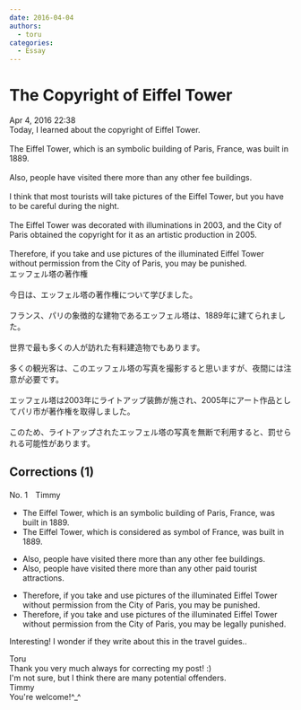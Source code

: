 ```yaml
---
date: 2016-04-04
authors:
  - toru
categories:
  - Essay
---
```


<h1 id="subject_show">The Copyright of Eiffel Tower</h1>
<div class="date">Apr 4, 2016 22:38</div>
<div id="post"><div id="body_show_ori">
Today, I learned about the copyright of Eiffel Tower.<br/><br/>The Eiffel Tower, which is an symbolic building of Paris, France, was built in 1889.<br/><br/>Also, people have visited there more than any other fee buildings.<br/><br/>I think that most tourists will take pictures of the Eiffel Tower, but you have to be careful during the night.<br/><br/>The Eiffel Tower was decorated with illuminations in 2003, and the City of Paris obtained the copyright for it as an  artistic production in 2005.<br/><br/>Therefore, if you take and use pictures of the illuminated Eiffel Tower without permission from the City of Paris, you may be punished.
</div></div>

<!-- more -->

<div id="post_ja"><div id="body_show_mo">
エッフェル塔の著作権<br/><br/>今日は、エッフェル塔の著作権について学びました。<br/><br/>フランス、パリの象徴的な建物であるエッフェル塔は、1889年に建てられました。<br/><br/>世界で最も多くの人が訪れた有料建造物でもあります。<br/><br/>多くの観光客は、このエッフェル塔の写真を撮影すると思いますが、夜間には注意が必要です。<br/><br/>エッフェル塔は2003年にライトアップ装飾が施され、2005年にアート作品としてパリ市が著作権を取得しました。<br/><br/>このため、ライトアップされたエッフェル塔の写真を無断で利用すると、罰せられる可能性があります。
</div></div>

## Corrections (1)
<div id="block"><div class="first_name"> No. 1　<span class="just_name">Timmy</span></div><div id="block2">
<ul class="correction_field">
<li class="incorrect">The Eiffel Tower, which is an symbolic building of Paris, France, was built in 1889.</li>
<li class="corrected correct">
The Eiffel Tower, which is <span class="f_blue">considered as </span>symbol of France, was built in 1889.
</li>
</ul>
<ul class="correction_field">
<li class="incorrect">Also, people have visited there more than any other fee buildings.</li>
<li class="corrected correct">
Also, people have visited there more than any other <span class="f_blue">paid tourist attractions</span>.
</li>
</ul>
<ul class="correction_field">
<li class="incorrect">Therefore, if you take and use pictures of the illuminated Eiffel Tower without permission from the City of Paris, you may be punished.</li>
<li class="corrected correct">
Therefore, if you take and use pictures of the illuminated Eiffel Tower without permission from the City of Paris, you may be <span class="f_blue">legally </span>punished.
</li>
</ul>
<p class="comment_small">
 Interesting! I wonder if they write about this in the travel guides..
</p>

</div><div class="name"><span class="just_name">Toru</span><br>
Thank you very much always for correcting my post! :)<br/>I'm not sure, but I think there are many potential offenders.
</div>
<div class="name"><span class="just_name">Timmy</span><br>
You're welcome!^_^
</div>
</div>
